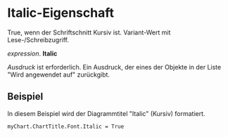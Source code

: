 
# Italic-Eigenschaft

True, wenn der Schriftschnitt Kursiv ist. Variant-Wert mit Lese-/Schreibzugriff.

 _expression_. **Italic**

 _Ausdruck_ ist erforderlich. Ein Ausdruck, der eines der Objekte in der Liste "Wird angewendet auf" zurückgibt.


## Beispiel

In diesem Beispiel wird der Diagrammtitel "Italic" (Kursiv) formatiert.


```
myChart.ChartTitle.Font.Italic = True
```

